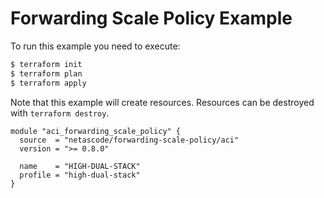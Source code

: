 <!-- BEGIN_TF_DOCS -->
# Forwarding Scale Policy Example

To run this example you need to execute:

```bash
$ terraform init
$ terraform plan
$ terraform apply
```

Note that this example will create resources. Resources can be destroyed with `terraform destroy`.

```hcl
module "aci_forwarding_scale_policy" {
  source  = "netascode/forwarding-scale-policy/aci"
  version = ">= 0.8.0"

  name    = "HIGH-DUAL-STACK"
  profile = "high-dual-stack"
}
```
<!-- END_TF_DOCS -->